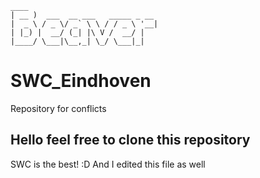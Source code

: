```
____                            
| __ )  ___  __ ___   _____ _ __ 
|  _ \ / _ \/ _` \ \ / / _ \ '__|
| |_) |  __/ (_| |\ V /  __/ |   
|____/ \___|\__,_| \_/ \___|_|   
```                           

# SWC_Eindhoven
Repository for conflicts

## Hello feel free to clone this repository
SWC is the best! :D
And I edited this file as well
